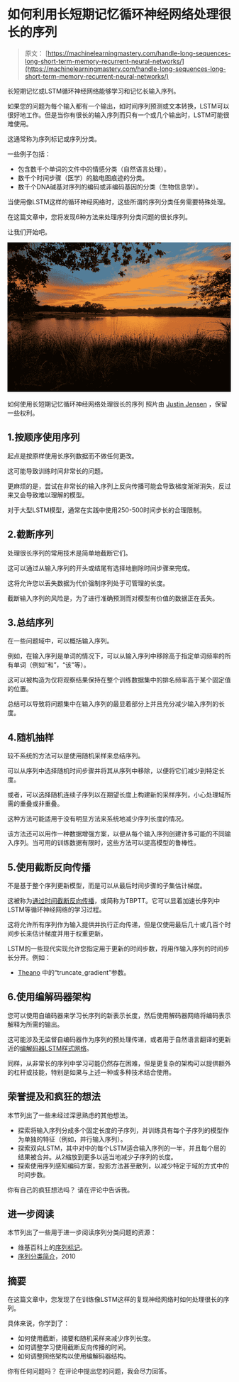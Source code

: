 # 如何利用长短期记忆循环神经网络处理很长的序列

> 原文： [https://machinelearningmastery.com/handle-long-sequences-long-short-term-memory-recurrent-neural-networks/](https://machinelearningmastery.com/handle-long-sequences-long-short-term-memory-recurrent-neural-networks/)

长短期记忆或LSTM循环神经网络能够学习和记忆长输入序列。

如果您的问题为每个输入都有一个输出，如时间序列预测或文本转换，LSTM可以很好地工作。但是当你有很长的输入序列而只有一个或几个输出时，LSTM可能很难使用。

这通常称为序列标记或序列分类。

一些例子包括：

*   包含数千个单词的文件中的情感分类（自然语言处理）。
*   数千个时间步骤（医学）的脑电图痕迹的分类。
*   数千个DNA碱基对序列的编码或非编码基因的分类（生物信息学）。

当使用像LSTM这样的循环神经网络时，这些所谓的序列分类任务需要特殊处理。

在这篇文章中，您将发现6种方法来处理序列分类问题的很长序列。

让我们开始吧。

![How to Handle Very Long Sequences with Long Short-Term Memory Recurrent Neural Networks](img/6aab78f734f460fd40c6f74d9ee5c3a4.jpg)

如何使用长短期记忆循环神经网络处理很长的序列
照片由 [Justin Jensen](https://www.flickr.com/photos/justinjensen/8883963633/) ，保留一些权利。

## 1.按顺序使用序列

起点是按原样使用长序列数据而不做任何更改。

这可能导致训练时间非常长的问题。

更麻烦的是，尝试在非常长的输入序列上反向传播可能会导致梯度渐渐消失，反过来又会导致难以理解的模型。

对于大型LSTM模型，通常在实践中使用250-500时间步长的合理限制。

## 2.截断序列

处理很长序列的常用技术是简单地截断它们。

这可以通过从输入序列的开头或结尾有选择地删除时间步骤来完成。

这将允许您以丢失数据为代价强制序列处于可管理的长度。

截断输入序列的风险是，为了进行准确预测而对模型有价值的数据正在丢失。

## 3.总结序列

在一些问题域中，可以概括输入序列。

例如，在输入序列是单词的情况下，可以从输入序列中移除高于指定单词频率的所有单词（例如“和”，“该”等）。

这可以被构造为仅将观察结果保持在整个训练数据集中的排名频率高于某个固定值的位置。

总结可以导致将问题集中在输入序列的最显着部分上并且充分减少输入序列的长度。

## 4.随机抽样

较不系统的方法可以是使用随机采样来总结序列。

可以从序列中选择随机时间步骤并将其从序列中移除，以便将它们减少到特定长度。

或者，可以选择随机连续子序列以在期望长度上构建新的采样序列，小心处理域所需的重叠或非重叠。

这种方法可能适用于没有明显方法来系统地减少序列长度的情况。

该方法还可以用作一种数据增强方案，以便从每个输入序列创建许多可能的不同输入序列。当可用的训练数据有限时，这些方法可以提高模型的鲁棒性。

## 5.使用截断反向传播

不是基于整个序列更新模型，而是可以从最后时间步骤的子集估计梯度。

这被称为[通过时间截断反向传播](http://machinelearningmastery.com/gentle-introduction-backpropagation-time/)，或简称为TBPTT。它可以显着加速长序列中LSTM等循环神经网络的学习过程。

这将允许所有序列作为输入提供并执行正向传递，但是仅使用最后几十或几百个时间步长来估计梯度并用于权重更新。

LSTM的一些现代实现允许您指定用于更新的时间步数，将用作输入序列的时间步长分开。例如：

*   [Theano](http://deeplearning.net/software/theano/library/scan.html) 中的“truncate_gradient”参数。

## 6.使用编解码器架构

您可以使用自编码器来学习长序列的新表示长度，然后使用解码器网络将编码表示解释为所需的输出。

这可能涉及无监督自编码器作为序列的预处理传递，或者用于自然语言翻译的更新近的[编解码器LSTM样式网络](http://machinelearningmastery.com/learn-add-numbers-seq2seq-recurrent-neural-networks/)。

同样，从非常长的序列中学习可能仍然存在困难，但是更复杂的架构可以提供额外的杠杆或技能，特别是如果与上述一种或多种技术结合使用。

## 荣誉提及和疯狂的想法

本节列出了一些未经过深思熟虑的其他想法。

*   探索将输入序列分成多个固定长度的子序列，并训练具有每个子序列的模型作为单独的特征（例如，并行输入序列）。
*   探索双向LSTM，其中对中的每个LSTM适合输入序列的一半，并且每个层的结果被合并。从2缩放到更多以适当地减少子序列的长度。
*   探索使用序列感知编码方案，投影方法甚至散列，以减少特定于域的方式中的时间步数。

你有自己的疯狂想法吗？
请在评论中告诉我。

## 进一步阅读

本节列出了一些用于进一步阅读序列分类问题的资源：

*   维基百科上的[序列标记](https://en.wikipedia.org/wiki/Sequence_labeling)。
*   [序列分类简介](http://dl.acm.org/citation.cfm?id=1882478)，2010

## 摘要

在这篇文章中，您发现了在训练像LSTM这样的复现神经网络时如何处理很长的序列。

具体来说，你学到了：

*   如何使用截断，摘要和随机采样来减少序列长度。
*   如何调整学习使用截断反向传播的时间。
*   如何调整网络架构以使用编解码器结构。

你有任何问题吗？
在评论中提出您的问题，我会尽力回答。